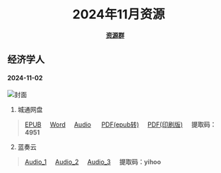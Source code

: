 <div align="center">

# 2024年11月资源

[**资源群**](https://qm.qq.com/q/XNwz6qD0IO)&nbsp;&nbsp;&nbsp;&nbsp;

</div>

## 经济学人
#### 2024-11-02


![封面](https://www.economist.com/cdn-cgi/image/width=360,quality=80,format=auto/content-assets/images/20241102_DE_EU.jpg "2024.11.02")

1. 城通网盘
> [EPUB](https://url12.ctfile.com/f/47748612-1419725582-5317df "我不会告诉你提取码是4951")&nbsp;&nbsp;&nbsp;&nbsp; [Word](https://url12.ctfile.com/f/47748612-1419724031-8b3f76 "我不会告诉你提取码是4951")&nbsp;&nbsp;&nbsp;&nbsp; [Audio](https://url12.ctfile.com/f/47748612-1419723959-86c0c0 "我不会告诉你提取码是4951") &nbsp;&nbsp;&nbsp;&nbsp; [PDF(epub转)](https://url12.ctfile.com/f/47748612-1419724160-6b64b0 "我不会告诉你提取码是4951")&nbsp;&nbsp;&nbsp;&nbsp; [PDF(印刷版)]( "我不会告诉你提取码是4951")&nbsp;&nbsp;&nbsp;&nbsp; **提取码：4951**<br>
2. 蓝奏云
> [Audio_1](https://yihoo.lanzouo.com/iOXjt2dwy19c)&nbsp;&nbsp;&nbsp;&nbsp; [Audio_2](https://yihoo.lanzouo.com/iZmfK2dwx5zg)&nbsp;&nbsp;&nbsp;&nbsp; [Audio_3](https://yihoo.lanzouo.com/i2emD2dwwmsf)&nbsp;&nbsp;&nbsp;&nbsp; **提取码：yihoo**<br>
